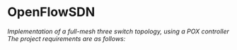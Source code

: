 # OpenFlowSDN
_Implementation of a full-mesh three switch topology, using a POX controller_
_The project requirements are as follows:_
